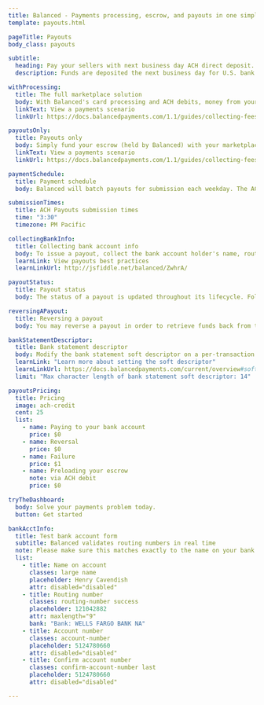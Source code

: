 ```yaml
---
title: Balanced - Payments processing, escrow, and payouts in one simple API | Payouts
template: payouts.html

pageTitle: Payouts
body_class: payouts

subtitle:
  heading: Pay your sellers with next business day ACH direct deposit.
  description: Funds are deposited the next business day for U.S. bank accounts and same business day for Wells Fargo accounts.

withProcessing:
  title: The full marketplace solution
  body: With Balanced's card processing and ACH debits, money from your buyers is placed into an order-specific escrow on behalf of the seller until you're ready to pay out.
  linkText: View a payments scenario
  linkUrl: https://docs.balancedpayments.com/1.1/guides/collecting-fees/

payoutsOnly:
  title: Payouts only
  body: Simply fund your escrow (held by Balanced) with your marketplace's bank account to pay your sellers.
  linkText: View a payments scenario
  linkUrl: https://docs.balancedpayments.com/1.1/guides/collecting-fees/

paymentSchedule:
  title: Payment schedule
  body: Balanced will batch payouts for submission each weekday. The ACH network operates only on banking days, so submission will not occur on bank holidays.

submissionTimes:
  title: ACH Payouts submission times
  time: "3:30"
  timezone: PM Pacific

collectingBankInfo:
  title: Collecting bank account info
  body: To issue a payout, collect the bank account holder's name, routing number, account number, and account type.
  learnLink: View payouts best practices
  learnLinkUrl: http://jsfiddle.net/balanced/ZwhrA/

payoutStatus:
  title: Payout status
  body: The status of a payout is updated throughout its lifecycle. Follow our best practices guide to minimize payout failures.

reversingAPayout:
  title: Reversing a payout
  body: You may reverse a payout in order to retrieve funds back from the seller.

bankStatementDescriptor:
  title: Bank statement descriptor
  body: Modify the bank statement soft descriptor on a per-transaction basis.
  learnLink: "Learn more about setting the soft descriptor"
  learnLinkUrl: https://docs.balancedpayments.com/current/overview#soft-descriptors
  limit: "Max character length of bank statement soft descriptor: 14"

payoutsPricing:
  title: Pricing
  image: ach-credit
  cent: 25
  list:
    - name: Paying to your bank account
      price: $0
    - name: Reversal
      price: $0
    - name: Failure
      price: $1
    - name: Preloading your escrow
      note: via ACH debit
      price: $0

tryTheDashboard:
  body: Solve your payments problem today.
  button: Get started

bankAcctInfo:
  title: Test bank account form
  subtitle: Balanced validates routing numbers in real time
  note: Please make sure this matches exactly to the name on your bank account. Otherwise, payouts may experience delays.
  list:
    - title: Name on account
      classes: large name
      placeholder: Henry Cavendish
      attr: disabled="disabled"
    - title: Routing number
      classes: routing-number success
      placeholder: 121042882
      attr: maxlength="9"
      bank: "Bank: WELLS FARGO BANK NA"
    - title: Account number
      classes: account-number
      placeholder: 5124780660
      attr: disabled="disabled"
    - title: Confirm account number
      classes: confirm-account-number last
      placeholder: 5124780660
      attr: disabled="disabled"

---
```

